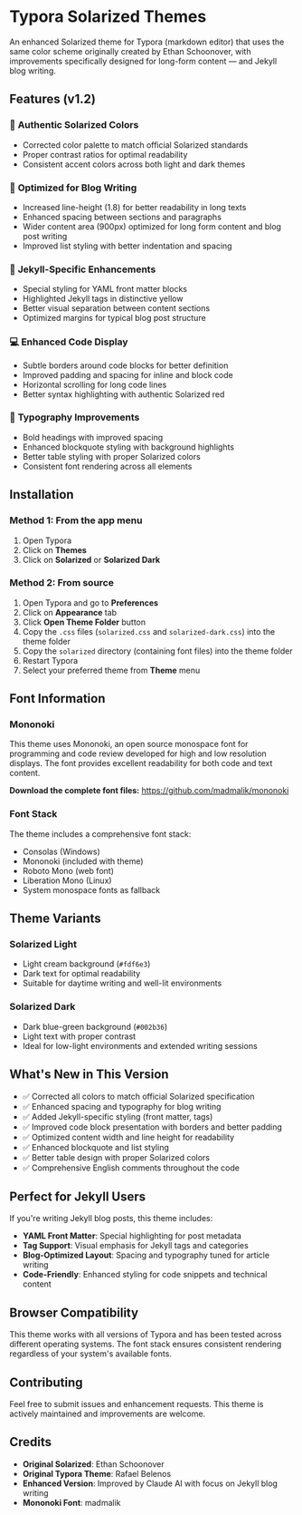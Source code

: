 # Typora Solarized Themes

An enhanced Solarized theme for Typora (markdown editor) that uses the same color scheme originally created by Ethan Schoonover, with improvements specifically designed for long-form content — and Jekyll blog writing.

## Features (v1.2)

### 🎨 **Authentic Solarized Colors**

- Corrected color palette to match official Solarized standards
- Proper contrast ratios for optimal readability
- Consistent accent colors across both light and dark themes

### 📝 **Optimized for Blog Writing**

- Increased line-height (1.8) for better readability in long texts
- Enhanced spacing between sections and paragraphs
- Wider content area (900px) optimized for long form content and blog post writing
- Improved list styling with better indentation and spacing

### 🔧 **Jekyll-Specific Enhancements**

- Special styling for YAML front matter blocks
- Highlighted Jekyll tags in distinctive yellow
- Better visual separation between content sections
- Optimized margins for typical blog post structure

### 💻 **Enhanced Code Display**

- Subtle borders around code blocks for better definition
- Improved padding and spacing for inline and block code
- Horizontal scrolling for long code lines
- Better syntax highlighting with authentic Solarized red

### 🎯 **Typography Improvements**

- Bold headings with improved spacing
- Enhanced blockquote styling with background highlights
- Better table styling with proper Solarized colors
- Consistent font rendering across all elements

## Installation
### Method 1: From the app menu

1. Open Typora
2. Click on **Themes** 
3. Click on **Solarized** or **Solarized Dark**

### Method 2: From source

1. Open Typora and go to **Preferences**
2. Click on **Appearance** tab
3. Click **Open Theme Folder** button
4. Copy the `.css` files (`solarized.css` and `solarized-dark.css`) into the theme folder
5. Copy the `solarized` directory (containing font files) into the theme folder
6. Restart Typora
7. Select your preferred theme from **Theme** menu

## Font Information

### Mononoki

This theme uses Mononoki, an open source monospace font for programming and code review developed for high and low resolution displays. The font provides excellent readability for both code and text content.

**Download the complete font files:** https://github.com/madmalik/mononoki

### Font Stack

The theme includes a comprehensive font stack:

- Consolas (Windows)
- Mononoki (included with theme)
- Roboto Mono (web font)
- Liberation Mono (Linux)
- System monospace fonts as fallback

## Theme Variants

### Solarized Light

- Light cream background (`#fdf6e3`)
- Dark text for optimal readability
- Suitable for daytime writing and well-lit environments

### Solarized Dark

- Dark blue-green background (`#002b36`)
- Light text with proper contrast
- Ideal for low-light environments and extended writing sessions

## What's New in This Version

- ✅ Corrected all colors to match official Solarized specification
- ✅ Enhanced spacing and typography for blog writing
- ✅ Added Jekyll-specific styling (front matter, tags)
- ✅ Improved code block presentation with borders and better padding
- ✅ Optimized content width and line height for readability
- ✅ Enhanced blockquote and list styling
- ✅ Better table design with proper Solarized colors
- ✅ Comprehensive English comments throughout the code

## Perfect for Jekyll Users

If you're writing Jekyll blog posts, this theme includes:

- **YAML Front Matter**: Special highlighting for post metadata
- **Tag Support**: Visual emphasis for Jekyll tags and categories
- **Blog-Optimized Layout**: Spacing and typography tuned for article writing
- **Code-Friendly**: Enhanced styling for code snippets and technical content

## Browser Compatibility

This theme works with all versions of Typora and has been tested across different operating systems. The font stack ensures consistent rendering regardless of your system's available fonts.

## Contributing

Feel free to submit issues and enhancement requests. This theme is actively maintained and improvements are welcome.

## Credits

- **Original Solarized**: Ethan Schoonover
- **Original Typora Theme**: Rafael Belenos
- **Enhanced Version**: Improved by Claude AI with focus on Jekyll blog writing
- **Mononoki Font**: madmalik
